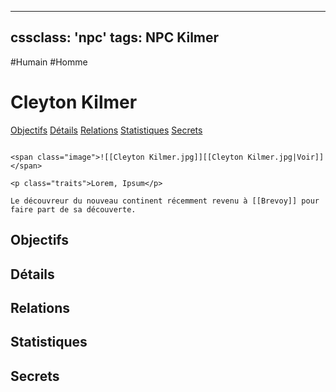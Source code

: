 
---
cssclass: 'npc'
tags: NPC Kilmer
---
<span class="npc-tags">#Humain #Homme</span>

# Cleyton Kilmer
<span class="nav">[Objectifs](#Objectifs) [Détails](#Détails) [Relations](#Relations) [Statistiques](#Statistiques) [Secrets](#Secrets)</span>

```ad-desc

<span class="image">![[Cleyton Kilmer.jpg]][[Cleyton Kilmer.jpg|Voir]]</span>

<p class="traits">Lorem, Ipsum</p>

Le découvreur du nouveau continent récemment revenu à [[Brevoy]] pour faire part de sa découverte.
```

## Objectifs

## Détails

## Relations

## Statistiques

## Secrets